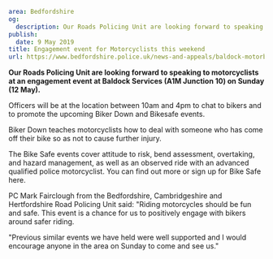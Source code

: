 ```yaml
area: Bedfordshire
og:
  description: Our Roads Policing Unit are looking forward to speaking to motorcyclists at an engagement event at Baldock Services (A1M Junction 10) on Sunday (12 May).
publish:
  date: 9 May 2019
title: Engagement event for Motorcyclists this weekend
url: https://www.bedfordshire.police.uk/news-and-appeals/baldock-motorbikes-event-may2019
```

**Our Roads Policing Unit are looking forward to speaking to motorcyclists at an engagement event at Baldock Services (A1M Junction 10) on Sunday (12 May).**

Officers will be at the location between 10am and 4pm to chat to bikers and to promote the upcoming Biker Down and Bikesafe events.

Biker Down teaches motorcyclists how to deal with someone who has come off their bike so as not to cause further injury.

The Bike Safe events cover attitude to risk, bend assessment, overtaking, and hazard management, as well as an observed ride with an advanced qualified police motorcyclist. You can find out more or sign up for Bike Safe here.

PC Mark Fairclough from the Bedfordshire, Cambridgeshire and Hertfordshire Road Policing Unit said: "Riding motorcycles should be fun and safe. This event is a chance for us to positively engage with bikers around safer riding.

"Previous similar events we have held were well supported and I would encourage anyone in the area on Sunday to come and see us."
